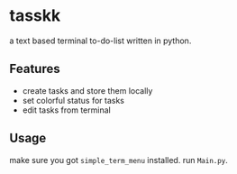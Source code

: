 # tasskk
a text based terminal to-do-list written in python. 

## Features

* create tasks and store them locally
* set colorful status for tasks
* edit tasks from terminal

## Usage
make sure you got <code>simple_term_menu</code> installed.
run <code>Main.py</code>. 
